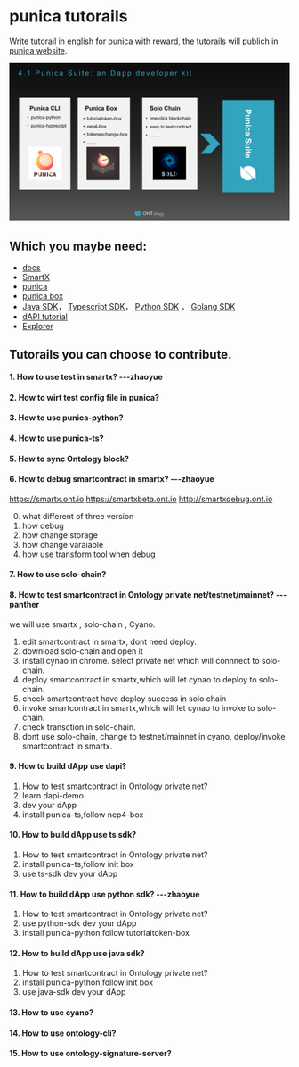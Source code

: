 
# punica tutorails

Write tutorail in english for punica with reward, the tutorails will publich in [punica website](http://punica.ont.io/).

![punica](image/punica.png)

## Which you maybe need:
* [docs](https://ontio.github.io/documentation/Introduction_of_Ontology_Smart_Contract_en.html)
* [SmartX](https://smartx.ont.io/)
* [punica](https://github.com/punicasuite)
* [punica box](https://github.com/punica-box)
* [Java SDK](https://github.com/ontio/ontology-java-sdk)， [Typescript SDK](https://github.com/ontio/ontology-ts-sdk)， [Python SDK](https://github.com/ontio/ontology-python-sdk) ， [Golang SDK](https://github.com/ontio/ontology-go-sdk)
* [dAPI tutorial](https://ontio.github.io/documentation/ontology_dapp_dev_tutorial_en.html)
* [Explorer](https://explorer.ont.io/)

## Tutorails you can choose to contribute.

#### 1. How to use test in smartx?  ---zhaoyue

#### 2. How to wirt test config file in punica?

#### 3. How to use punica-python?

#### 4. How to use punica-ts?

#### 5. How to sync Ontology block?


#### 6. How to debug smartcontract in smartx? ---zhaoyue

https://smartx.ont.io
https://smartxbeta.ont.io
http://smartxdebug.ont.io

0. what different of three version
1. how debug
2. how change storage
3. how change varaiable
4. how use transform tool when debug

#### 7. How to use solo-chain?



#### 8. How to test smartcontract in Ontology private net/testnet/mainnet?  ---panther
we will use smartx , solo-chain  , Cyano.

1. edit smartcontract in smartx, dont need deploy.
2. download solo-chain and open it
3. install cynao in chrome. select private net which will connnect to solo-chain.
4. deploy smartcontract in smartx,which will let cynao to deploy to solo-chain.
5. check smartcontract have deploy success in solo chain
6. invoke smartcontract in smartx,which will let cynao to invoke to solo-chain.
7. check transction in solo-chain.
8. dont use solo-chain, change to testnet/mainnet in cyano, deploy/invoke smartcontract in smartx.


#### 9. How to build dApp use dapi?

1. How to test smartcontract in Ontology private net?
2. learn dapi-demo
3. dev your dApp
4. install punica-ts,follow nep4-box

#### 10. How to build dApp use ts sdk?

1. How to test smartcontract in Ontology private net?
2. install punica-ts,follow init box
3. use ts-sdk dev your dApp


#### 11. How to build dApp use python sdk?  ---zhaoyue

1. How to test smartcontract in Ontology private net?
2. use python-sdk dev your dApp
3. install punica-python,follow tutorialtoken-box

#### 12. How to build dApp use java sdk?
1. How to test smartcontract in Ontology private net?
2. install punica-python,follow init box
3. use java-sdk dev your dApp


#### 13. How to use cyano?


#### 14. How to use ontology-cli?

#### 15. How to use ontology-signature-server?
